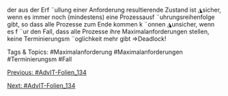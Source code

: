 der aus der Erf ¨ullung einer Anforderung resultierende Zustand ist
◮sicher, wenn es immer noch (mindestens) eine Prozessausf ¨uhrungsreihenfolge
gibt, so dass alle Prozesse zum Ende kommen k ¨onnen
◮unsicher, wenn es f ¨ur den Fall, dass alle Prozesse ihre Maximalanforderungen
stellen, keine Terminierungsm ¨oglichkeit mehr gibt ⇒Deadlock!

   Tags & Topics:
   #Maximalanforderung
   #Maximalanforderungen
   #Terminierungsm
   #Fall

[Previous: #AdvIT-Folien_134](AdvIT-Folien_134.md)

[Next: #AdvIT-Folien_134](AdvIT-Folien_134.md)